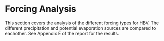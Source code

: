 # Forcing Analysis

This section covers the analysis of the different forcing types for HBV. The different precipitation and potential evaporation sources are compared to eachother. See Appendix E of the report for the results.
